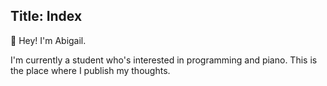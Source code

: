 Title: Index
---

👋 Hey! I'm Abigail.

I'm currently a student who's interested in programming and piano.
This is the place where I publish my thoughts.